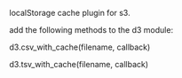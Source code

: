 
localStorage cache plugin for s3. 


add the following methods to the d3 module:


d3.csv_with_cache(filename, callback)


d3.tsv_with_cache(filename, callback)